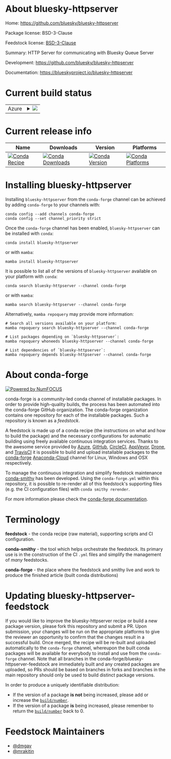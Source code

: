 About bluesky-httpserver
========================

Home: https://github.com/bluesky/bluesky-httpserver

Package license: BSD-3-Clause

Feedstock license: [BSD-3-Clause](https://github.com/conda-forge/bluesky-httpserver-feedstock/blob/main/LICENSE.txt)

Summary: HTTP Server for communicating with Bluesky Queue Server

Development: https://github.com/bluesky/bluesky-httpserver

Documentation: https://blueskyproject.io/bluesky-httpserver

Current build status
====================


<table>
    
  <tr>
    <td>Azure</td>
    <td>
      <details>
        <summary>
          <a href="https://dev.azure.com/conda-forge/feedstock-builds/_build/latest?definitionId=14109&branchName=main">
            <img src="https://dev.azure.com/conda-forge/feedstock-builds/_apis/build/status/bluesky-httpserver-feedstock?branchName=main">
          </a>
        </summary>
        <table>
          <thead><tr><th>Variant</th><th>Status</th></tr></thead>
          <tbody><tr>
              <td>linux_64_python3.10.____cpython</td>
              <td>
                <a href="https://dev.azure.com/conda-forge/feedstock-builds/_build/latest?definitionId=14109&branchName=main">
                  <img src="https://dev.azure.com/conda-forge/feedstock-builds/_apis/build/status/bluesky-httpserver-feedstock?branchName=main&jobName=linux&configuration=linux_64_python3.10.____cpython" alt="variant">
                </a>
              </td>
            </tr><tr>
              <td>linux_64_python3.7.____cpython</td>
              <td>
                <a href="https://dev.azure.com/conda-forge/feedstock-builds/_build/latest?definitionId=14109&branchName=main">
                  <img src="https://dev.azure.com/conda-forge/feedstock-builds/_apis/build/status/bluesky-httpserver-feedstock?branchName=main&jobName=linux&configuration=linux_64_python3.7.____cpython" alt="variant">
                </a>
              </td>
            </tr><tr>
              <td>linux_64_python3.8.____cpython</td>
              <td>
                <a href="https://dev.azure.com/conda-forge/feedstock-builds/_build/latest?definitionId=14109&branchName=main">
                  <img src="https://dev.azure.com/conda-forge/feedstock-builds/_apis/build/status/bluesky-httpserver-feedstock?branchName=main&jobName=linux&configuration=linux_64_python3.8.____cpython" alt="variant">
                </a>
              </td>
            </tr><tr>
              <td>linux_64_python3.9.____cpython</td>
              <td>
                <a href="https://dev.azure.com/conda-forge/feedstock-builds/_build/latest?definitionId=14109&branchName=main">
                  <img src="https://dev.azure.com/conda-forge/feedstock-builds/_apis/build/status/bluesky-httpserver-feedstock?branchName=main&jobName=linux&configuration=linux_64_python3.9.____cpython" alt="variant">
                </a>
              </td>
            </tr><tr>
              <td>osx_64_python3.10.____cpython</td>
              <td>
                <a href="https://dev.azure.com/conda-forge/feedstock-builds/_build/latest?definitionId=14109&branchName=main">
                  <img src="https://dev.azure.com/conda-forge/feedstock-builds/_apis/build/status/bluesky-httpserver-feedstock?branchName=main&jobName=osx&configuration=osx_64_python3.10.____cpython" alt="variant">
                </a>
              </td>
            </tr><tr>
              <td>osx_64_python3.7.____cpython</td>
              <td>
                <a href="https://dev.azure.com/conda-forge/feedstock-builds/_build/latest?definitionId=14109&branchName=main">
                  <img src="https://dev.azure.com/conda-forge/feedstock-builds/_apis/build/status/bluesky-httpserver-feedstock?branchName=main&jobName=osx&configuration=osx_64_python3.7.____cpython" alt="variant">
                </a>
              </td>
            </tr><tr>
              <td>osx_64_python3.8.____cpython</td>
              <td>
                <a href="https://dev.azure.com/conda-forge/feedstock-builds/_build/latest?definitionId=14109&branchName=main">
                  <img src="https://dev.azure.com/conda-forge/feedstock-builds/_apis/build/status/bluesky-httpserver-feedstock?branchName=main&jobName=osx&configuration=osx_64_python3.8.____cpython" alt="variant">
                </a>
              </td>
            </tr><tr>
              <td>osx_64_python3.9.____cpython</td>
              <td>
                <a href="https://dev.azure.com/conda-forge/feedstock-builds/_build/latest?definitionId=14109&branchName=main">
                  <img src="https://dev.azure.com/conda-forge/feedstock-builds/_apis/build/status/bluesky-httpserver-feedstock?branchName=main&jobName=osx&configuration=osx_64_python3.9.____cpython" alt="variant">
                </a>
              </td>
            </tr><tr>
              <td>win_64_python3.10.____cpython</td>
              <td>
                <a href="https://dev.azure.com/conda-forge/feedstock-builds/_build/latest?definitionId=14109&branchName=main">
                  <img src="https://dev.azure.com/conda-forge/feedstock-builds/_apis/build/status/bluesky-httpserver-feedstock?branchName=main&jobName=win&configuration=win_64_python3.10.____cpython" alt="variant">
                </a>
              </td>
            </tr><tr>
              <td>win_64_python3.7.____cpython</td>
              <td>
                <a href="https://dev.azure.com/conda-forge/feedstock-builds/_build/latest?definitionId=14109&branchName=main">
                  <img src="https://dev.azure.com/conda-forge/feedstock-builds/_apis/build/status/bluesky-httpserver-feedstock?branchName=main&jobName=win&configuration=win_64_python3.7.____cpython" alt="variant">
                </a>
              </td>
            </tr><tr>
              <td>win_64_python3.8.____cpython</td>
              <td>
                <a href="https://dev.azure.com/conda-forge/feedstock-builds/_build/latest?definitionId=14109&branchName=main">
                  <img src="https://dev.azure.com/conda-forge/feedstock-builds/_apis/build/status/bluesky-httpserver-feedstock?branchName=main&jobName=win&configuration=win_64_python3.8.____cpython" alt="variant">
                </a>
              </td>
            </tr><tr>
              <td>win_64_python3.9.____cpython</td>
              <td>
                <a href="https://dev.azure.com/conda-forge/feedstock-builds/_build/latest?definitionId=14109&branchName=main">
                  <img src="https://dev.azure.com/conda-forge/feedstock-builds/_apis/build/status/bluesky-httpserver-feedstock?branchName=main&jobName=win&configuration=win_64_python3.9.____cpython" alt="variant">
                </a>
              </td>
            </tr>
          </tbody>
        </table>
      </details>
    </td>
  </tr>
</table>

Current release info
====================

| Name | Downloads | Version | Platforms |
| --- | --- | --- | --- |
| [![Conda Recipe](https://img.shields.io/badge/recipe-bluesky--httpserver-green.svg)](https://anaconda.org/conda-forge/bluesky-httpserver) | [![Conda Downloads](https://img.shields.io/conda/dn/conda-forge/bluesky-httpserver.svg)](https://anaconda.org/conda-forge/bluesky-httpserver) | [![Conda Version](https://img.shields.io/conda/vn/conda-forge/bluesky-httpserver.svg)](https://anaconda.org/conda-forge/bluesky-httpserver) | [![Conda Platforms](https://img.shields.io/conda/pn/conda-forge/bluesky-httpserver.svg)](https://anaconda.org/conda-forge/bluesky-httpserver) |

Installing bluesky-httpserver
=============================

Installing `bluesky-httpserver` from the `conda-forge` channel can be achieved by adding `conda-forge` to your channels with:

```
conda config --add channels conda-forge
conda config --set channel_priority strict
```

Once the `conda-forge` channel has been enabled, `bluesky-httpserver` can be installed with `conda`:

```
conda install bluesky-httpserver
```

or with `mamba`:

```
mamba install bluesky-httpserver
```

It is possible to list all of the versions of `bluesky-httpserver` available on your platform with `conda`:

```
conda search bluesky-httpserver --channel conda-forge
```

or with `mamba`:

```
mamba search bluesky-httpserver --channel conda-forge
```

Alternatively, `mamba repoquery` may provide more information:

```
# Search all versions available on your platform:
mamba repoquery search bluesky-httpserver --channel conda-forge

# List packages depending on `bluesky-httpserver`:
mamba repoquery whoneeds bluesky-httpserver --channel conda-forge

# List dependencies of `bluesky-httpserver`:
mamba repoquery depends bluesky-httpserver --channel conda-forge
```


About conda-forge
=================

[![Powered by
NumFOCUS](https://img.shields.io/badge/powered%20by-NumFOCUS-orange.svg?style=flat&colorA=E1523D&colorB=007D8A)](https://numfocus.org)

conda-forge is a community-led conda channel of installable packages.
In order to provide high-quality builds, the process has been automated into the
conda-forge GitHub organization. The conda-forge organization contains one repository
for each of the installable packages. Such a repository is known as a *feedstock*.

A feedstock is made up of a conda recipe (the instructions on what and how to build
the package) and the necessary configurations for automatic building using freely
available continuous integration services. Thanks to the awesome service provided by
[Azure](https://azure.microsoft.com/en-us/services/devops/), [GitHub](https://github.com/),
[CircleCI](https://circleci.com/), [AppVeyor](https://www.appveyor.com/),
[Drone](https://cloud.drone.io/welcome), and [TravisCI](https://travis-ci.com/)
it is possible to build and upload installable packages to the
[conda-forge](https://anaconda.org/conda-forge) [Anaconda-Cloud](https://anaconda.org/)
channel for Linux, Windows and OSX respectively.

To manage the continuous integration and simplify feedstock maintenance
[conda-smithy](https://github.com/conda-forge/conda-smithy) has been developed.
Using the ``conda-forge.yml`` within this repository, it is possible to re-render all of
this feedstock's supporting files (e.g. the CI configuration files) with ``conda smithy rerender``.

For more information please check the [conda-forge documentation](https://conda-forge.org/docs/).

Terminology
===========

**feedstock** - the conda recipe (raw material), supporting scripts and CI configuration.

**conda-smithy** - the tool which helps orchestrate the feedstock.
                   Its primary use is in the construction of the CI ``.yml`` files
                   and simplify the management of *many* feedstocks.

**conda-forge** - the place where the feedstock and smithy live and work to
                  produce the finished article (built conda distributions)


Updating bluesky-httpserver-feedstock
=====================================

If you would like to improve the bluesky-httpserver recipe or build a new
package version, please fork this repository and submit a PR. Upon submission,
your changes will be run on the appropriate platforms to give the reviewer an
opportunity to confirm that the changes result in a successful build. Once
merged, the recipe will be re-built and uploaded automatically to the
`conda-forge` channel, whereupon the built conda packages will be available for
everybody to install and use from the `conda-forge` channel.
Note that all branches in the conda-forge/bluesky-httpserver-feedstock are
immediately built and any created packages are uploaded, so PRs should be based
on branches in forks and branches in the main repository should only be used to
build distinct package versions.

In order to produce a uniquely identifiable distribution:
 * If the version of a package **is not** being increased, please add or increase
   the [``build/number``](https://docs.conda.io/projects/conda-build/en/latest/resources/define-metadata.html#build-number-and-string).
 * If the version of a package **is** being increased, please remember to return
   the [``build/number``](https://docs.conda.io/projects/conda-build/en/latest/resources/define-metadata.html#build-number-and-string)
   back to 0.

Feedstock Maintainers
=====================

* [@dmgav](https://github.com/dmgav/)
* [@mrakitin](https://github.com/mrakitin/)

